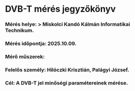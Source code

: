 # DVB-T mérés jegyzőkönyv
### Mérés helye: > Miskolci Kandó Kálmán Informatikai Technikum.
### Mérés időpontja: 2025.10.09.
### Mérő műszerek:
### Felelős személy: Hilóczki Krisztián, Palágyi József.
### Cél: A DVB-T jel minőségi paramétereinek mérése.
